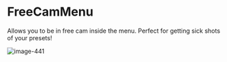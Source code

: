 # FreeCamMenu
Allows you to be in free cam inside the menu. 
Perfect for getting sick shots of your presets!

![image-441](https://github.com/user-attachments/assets/6e08ebd5-24ca-4e54-8310-5b61f75df551)

